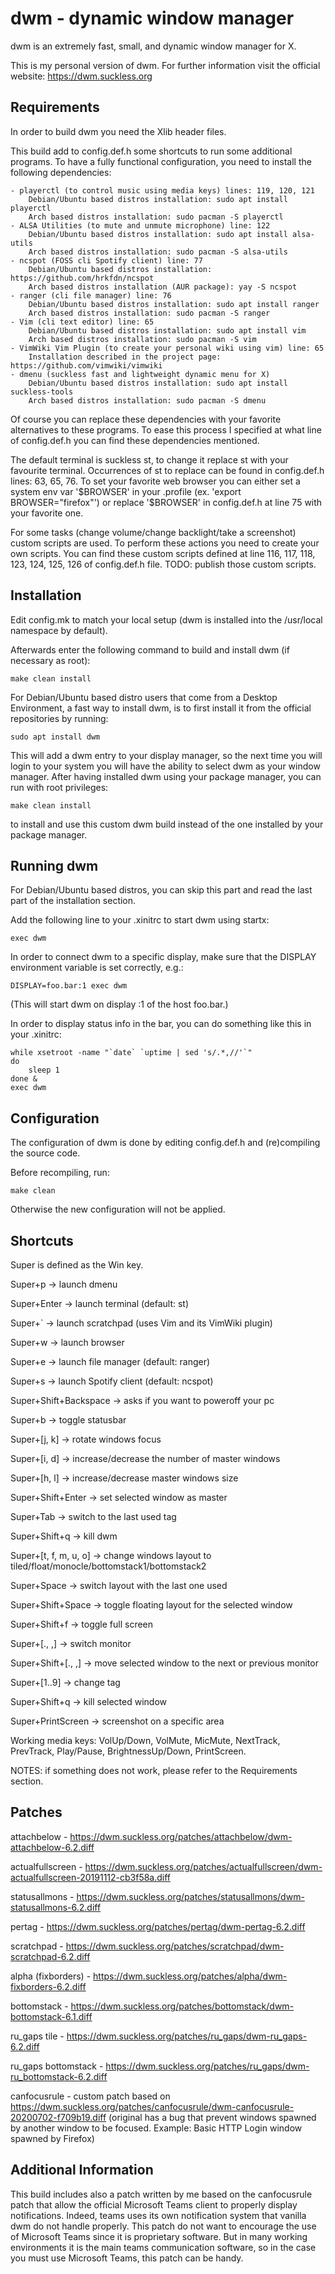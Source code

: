 dwm - dynamic window manager
============================
dwm is an extremely fast, small, and dynamic window manager for X.

This is my personal version of dwm. For further information visit
the official website: https://dwm.suckless.org

Requirements
------------
In order to build dwm you need the Xlib header files.

This build add to config.def.h some shortcuts to run some additional programs.
To have a fully functional configuration, you need to install the following dependencies:

    - playerctl (to control music using media keys) lines: 119, 120, 121
        Debian/Ubuntu based distros installation: sudo apt install playerctl
        Arch based distros installation: sudo pacman -S playerctl
    - ALSA Utilities (to mute and unmute microphone) line: 122
        Debian/Ubuntu based distros installation: sudo apt install alsa-utils
        Arch based distros installation: sudo pacman -S alsa-utils
    - ncspot (FOSS cli Spotify client) line: 77
        Debian/Ubuntu based distros installation: https://github.com/hrkfdn/ncspot
        Arch based distros installation (AUR package): yay -S ncspot
    - ranger (cli file manager) line: 76
        Debian/Ubuntu based distros installation: sudo apt install ranger
        Arch based distros installation: sudo pacman -S ranger
    - Vim (cli text editor) line: 65
        Debian/Ubuntu based distros installation: sudo apt install vim
        Arch based distros installation: sudo pacman -S vim
    - VimWiki Vim Plugin (to create your personal wiki using vim) line: 65
        Installation described in the project page: https://github.com/vimwiki/vimwiki
    - dmenu (suckless fast and lightweight dynamic menu for X)
       	Debian/Ubuntu based distros installation: sudo apt install suckless-tools
       	Arch based distros installation: sudo pacman -S dmenu

Of course you can replace these dependencies with your favorite alternatives to these programs. To ease this
process I specified at what line of config.def.h you can find these dependencies
mentioned.

The default terminal is suckless st, to change it replace st with your favourite terminal.
Occurrences of st to replace can be found in config.def.h lines: 63, 65, 76.
To set your favorite web browser you can either set a system env var '$BROWSER' in your
.profile (ex. 'export BROWSER="firefox"') or replace '$BROWSER' in config.def.h at line
75 with your favorite one.

For some tasks (change volume/change backlight/take a screenshot) custom scripts are used.
To perform these actions you need to create your own scripts. You can find these custom
scripts defined at line 116, 117, 118, 123, 124, 125, 126 of config.def.h file.
TODO: publish those custom scripts.


Installation
------------
Edit config.mk to match your local setup (dwm is installed into
the /usr/local namespace by default).

Afterwards enter the following command to build and install dwm (if
necessary as root):

    make clean install

For Debian/Ubuntu based distro users that come from a Desktop Environment,
a fast way to install dwm, is to first install it from the official repositories
by running:

    sudo apt install dwm

This will add a dwm entry to your display manager, so the next time you will
login to your system you will have the ability to select dwm as your window
manager. After having installed dwm using your package manager, you can run
with root privileges:

    make clean install

to install and use this custom dwm build instead of the one installed by your
package manager.


Running dwm
-----------
For Debian/Ubuntu based distros, you can skip this part and read the last
part of the installation section.

Add the following line to your .xinitrc to start dwm using startx:

    exec dwm

In order to connect dwm to a specific display, make sure that
the DISPLAY environment variable is set correctly, e.g.:

    DISPLAY=foo.bar:1 exec dwm

(This will start dwm on display :1 of the host foo.bar.)

In order to display status info in the bar, you can do something
like this in your .xinitrc:

    while xsetroot -name "`date` `uptime | sed 's/.*,//'`"
    do
    	sleep 1
    done &
    exec dwm


Configuration
-------------
The configuration of dwm is done by editing config.def.h
and (re)compiling the source code.

Before recompiling, run:

    make clean

Otherwise the new configuration will not be applied.


Shortcuts
---------
Super is defined as the Win key.


Super+p			-> launch dmenu

Super+Enter		-> launch terminal (default: st)

Super+`			-> launch scratchpad (uses Vim and its VimWiki plugin)

Super+w			-> launch browser

Super+e			-> launch file manager (default: ranger)

Super+s			-> launch Spotify client (default: ncspot)

Super+Shift+Backspace	-> asks if you want to poweroff your pc

Super+b			-> toggle statusbar

Super+[j, k]		-> rotate windows focus

Super+[i, d]		-> increase/decrease the number of master windows

Super+[h, l]		-> increase/decrease master windows size

Super+Shift+Enter	-> set selected window as master

Super+Tab		-> switch to the last used tag

Super+Shift+q		-> kill dwm

Super+[t, f, m, u, o]	-> change windows layout to tiled/float/monocle/bottomstack1/bottomstack2

Super+Space		-> switch layout with the last one used

Super+Shift+Space	-> toggle floating layout for the selected window

Super+Shift+f		-> toggle full screen

Super+[., ,]		-> switch monitor

Super+Shift+[., ,]	-> move selected window to the next or previous monitor

Super+[1..9]		-> change tag

Super+Shift+q		-> kill selected window

Super+PrintScreen	-> screenshot on a specific area

Working media keys: VolUp/Down, VolMute, MicMute, NextTrack, PrevTrack, Play/Pause, BrightnessUp/Down, PrintScreen.

NOTES: if something does not work, please refer to the Requirements section.


Patches
-------
attachbelow - https://dwm.suckless.org/patches/attachbelow/dwm-attachbelow-6.2.diff

actualfullscreen - https://dwm.suckless.org/patches/actualfullscreen/dwm-actualfullscreen-20191112-cb3f58a.diff

statusallmons - https://dwm.suckless.org/patches/statusallmons/dwm-statusallmons-6.2.diff

pertag - https://dwm.suckless.org/patches/pertag/dwm-pertag-6.2.diff

scratchpad - https://dwm.suckless.org/patches/scratchpad/dwm-scratchpad-6.2.diff

alpha (fixborders) - https://dwm.suckless.org/patches/alpha/dwm-fixborders-6.2.diff

bottomstack - https://dwm.suckless.org/patches/bottomstack/dwm-bottomstack-6.1.diff

ru_gaps tile - https://dwm.suckless.org/patches/ru_gaps/dwm-ru_gaps-6.2.diff

ru_gaps bottomstack - https://dwm.suckless.org/patches/ru_gaps/dwm-ru_bottomstack-6.2.diff

canfocusrule - custom patch based on https://dwm.suckless.org/patches/canfocusrule/dwm-canfocusrule-20200702-f709b19.diff (original has a bug that prevent windows spawned by another window to be focused. Example: Basic HTTP Login window spawned by Firefox)


Additional Information
----------------------

This build includes also a patch written by me based on the canfocusrule patch that allow the
official Microsoft Teams client to properly display notifications. Indeed, teams uses its own
notification system that vanilla dwm do not handle properly.
This patch do not want to encourage the use of Microsoft Teams since it is proprietary
software. But in many working environments it is the main teams communication software,
so in the case you must use Microsoft Teams, this patch can be handy.
